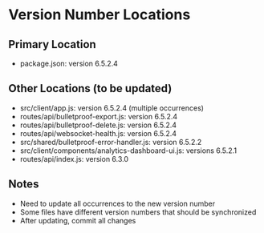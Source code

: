 # Version Number Locations

## Primary Location
- package.json: version 6.5.2.4

## Other Locations (to be updated)
- src/client/app.js: version 6.5.2.4 (multiple occurrences)
- routes/api/bulletproof-export.js: version 6.5.2.4
- routes/api/bulletproof-delete.js: version 6.5.2.4
- routes/api/websocket-health.js: version 6.5.2.4
- src/shared/bulletproof-error-handler.js: version 6.5.2.2
- src/client/components/analytics-dashboard-ui.js: versions 6.5.2.1
- routes/api/index.js: version 6.3.0

## Notes
- Need to update all occurrences to the new version number
- Some files have different version numbers that should be synchronized
- After updating, commit all changes
